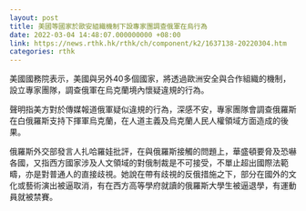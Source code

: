 ```yaml
---
layout: post
title: 美國等國家於歐安組織機制下設專家團調查俄軍在烏行為
date: 2022-03-04 14:48:07.000000000 +08:00
link: https://news.rthk.hk/rthk/ch/component/k2/1637138-20220304.htm
categories: rthk
---
```


美國國務院表示，美國與另外40多個國家，將透過歐洲安全與合作組織的機制，設立專家團隊，調查俄軍在烏克蘭境內懷疑違規的行為。

聲明指美方對於傳媒報道俄軍疑似違規的行為，深感不安，專家團隊會調查俄羅斯在白俄羅斯支持下揮軍烏克蘭，在人道主義及烏克蘭人民人權領域方面造成的後果。

俄羅斯外交部發言人扎哈羅娃批評，在與俄羅斯接觸的問題上，華盛頓要脅及恐嚇各國，又指西方國家涉及人文領域的對俄制裁是不可接受，不單止超出國際法範疇，亦是對普通人的直接歧視。她說在帶有歧視的反俄措施之下，部分在國外的文化或藝術演出被逼取消，有在西方高等學府就讀的俄羅斯大學生被逼退學，有運動員就被禁賽。

